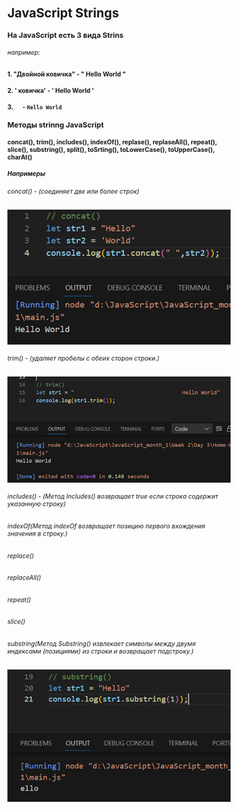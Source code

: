 # JavaScript Strings
### На JavaScript есть 3 вида Strins
###### например:
#### 1. "Двойной ковичка"  -  " Hello World "
#### 2. ' ковичка'  -  ' Hello World '
#### 3. `  `  -  ` Hello World `
>
>
>
###  Методы strinng JavaScript 
#### concat(), trim(), includes(), indexOf(), replase(), replaseAll(), repeat(), slice(), substring(), split(), toSrting(), toLowerCase(), toUpperCase(), charAt() 

>
##### Напримеры
###### concat()  -  (соединяет две или более строк)
![](photo_2023-11-23_09-50-26.jpg)



###### trim()  -  (удаляет пробелы с обеих сторон строки.)
![](photo_2023-11-23_09-59-56.jpg)



###### includes()  -  (Метод Includes() возвращает true если строка содержит указанную строку)
###### indexOf(Метод indexOf возвращает позицию первого вхождения значения в строку.)
###### replace()
###### replaceAll()
###### repeat()
###### slice()
###### substring(Метод Substring() извлекает символы между двумя индексами (позициями) из строки и возвращает подстроку.)
![](photo_2023-11-23_11-38-22.jpg)

###### 
###### 